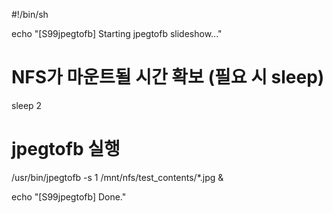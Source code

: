 #!/bin/sh

echo "[S99jpegtofb] Starting jpegtofb slideshow..."

# NFS가 마운트될 시간 확보 (필요 시 sleep)
sleep 2

# jpegtofb 실행
/usr/bin/jpegtofb -s 1 /mnt/nfs/test_contents/*.jpg &

echo "[S99jpegtofb] Done."
